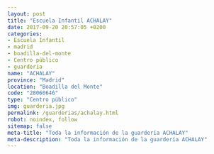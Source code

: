 ```yaml
---
layout: post
title: "Escuela Infantil ACHALAY"
date: 2017-09-20 20:57:05 +0200
categories:
- Escuela Infantil
- madrid
- boadilla-del-monte
- Centro público
- guarderia
name: "ACHALAY"
province: "Madrid"
location: "Boadilla del Monte"
code: "28060646"
type: "Centro público"
img: guarderia.jpg
permalink: /guarderias/achalay.html
robot: noindex, follow
sitemap: false
meta-title: "Toda la información de la guardería ACHALAY"
meta-description: "Toda la información de la guardería ACHALAY"
---
```

